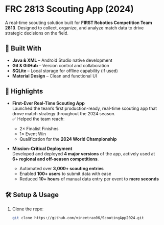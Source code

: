 # FRC 2813 Scouting App (2024)

A real-time scouting solution built for **FIRST Robotics Competition Team 2813**. Designed to collect, organize, and analyze match data to drive strategic decisions on the field.

## 📱 Built With

- **Java & XML** – Android Studio native development
- **Git & GitHub** – Version control and collaboration
- **SQLite** – Local storage for offline capability (if used)
- **Material Design** – Clean and functional UI

## 🚀 Highlights

- **First-Ever Real-Time Scouting App**  
  Launched the team’s first production-ready, real-time scouting app that drove match strategy throughout the 2024 season.  
  ✅ Helped the team reach:
  - 2× Finalist Finishes  
  - 1× Event Win  
  - Qualification for the **2024 World Championship**

- **Mission-Critical Deployment**  
  Developed and deployed **4 major versions** of the app, actively used at **6+ regional and off-season competitions**.  
  - Automated over **3,000+ scouting entries**  
  - Enabled **100+ users** to submit data with ease  
  - Reduced **10+ hours** of manual data entry per event to **mere seconds**

## 🛠️ Setup & Usage

1. Clone the repo:
   ```bash
   git clone https://github.com/vineetrao06/ScoutingApp2024.git

